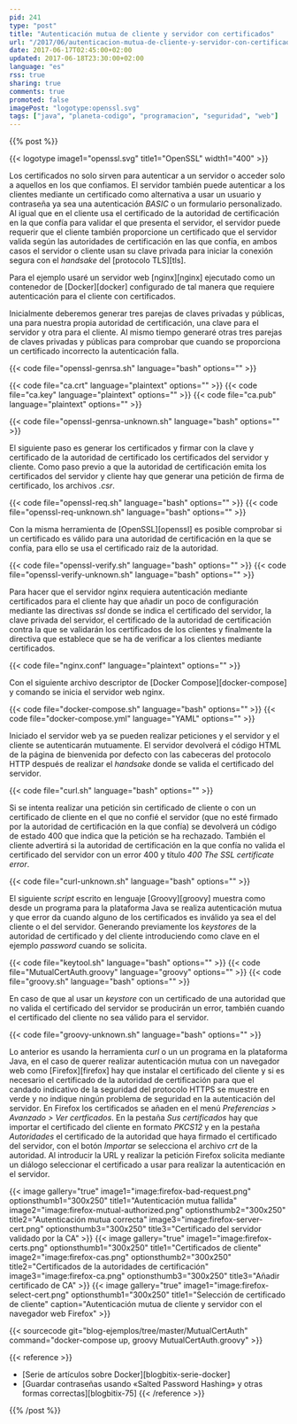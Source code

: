 ```yaml
---
pid: 241
type: "post"
title: "Autenticación mutua de cliente y servidor con certificados"
url: "/2017/06/autenticacion-mutua-de-cliente-y-servidor-con-certificados/"
date: 2017-06-17T02:45:00+02:00
updated: 2017-06-18T23:30:00+02:00
language: "es"
rss: true
sharing: true
comments: true
promoted: false
imagePost: "logotype:openssl.svg"
tags: ["java", "planeta-codigo", "programacion", "seguridad", "web"]
---
```


{{% post %}}

{{< logotype image1="openssl.svg" title1="OpenSSL" width1="400" >}}

Los certificados no solo sirven para autenticar a un servidor o acceder solo a aquellos en los que confiamos. El servidor también puede autenticar a los clientes mediante un certificado como alternativa a usar un usuario y contraseña ya sea una autenticación _BASIC_ o un formulario personalizado. Al igual que en el cliente usa el certificado de la autoridad de certificación en la que confía para validar el que presenta el servidor, el servidor puede requerir que el cliente también proporcione un certificado que el servidor valida según las autoridades de certificación en las que confía, en ambos casos el servidor o cliente usan su clave privada para iniciar la conexión segura con el _handsake_ del [protocolo TLS][tls].

Para el ejemplo usaré un servidor web [nginx][nginx] ejecutado como un contenedor de [Docker][docker] configurado de tal manera que requiere autenticación para el cliente con certificados.

Inicialmente deberemos generar tres parejas de claves privadas y públicas, una para nuestra propia autoridad de certificación, una clave para el servidor y otra para el cliente. Al mismo tiempo generaré otras tres parejas de claves privadas y públicas para comprobar que cuando se proporciona un certificado incorrecto la autenticación falla.

{{< code file="openssl-genrsa.sh" language="bash" options="" >}}

{{< code file="ca.crt" language="plaintext" options="" >}}
{{< code file="ca.key" language="plaintext" options="" >}}
{{< code file="ca.pub" language="plaintext" options="" >}}

{{< code file="openssl-genrsa-unknown.sh" language="bash" options="" >}}

El siguiente paso es generar los certificados y firmar con la clave y certificado de la autoridad de certificado los certificados del servidor y cliente. Como paso previo a que la autoridad de certificación emita los certificados del servidor y cliente hay que generar una petición de firma de certificado, los archivos _.csr_.

{{< code file="openssl-req.sh" language="bash" options="" >}}
{{< code file="openssl-req-unknown.sh" language="bash" options="" >}}

Con la misma herramienta de [OpenSSL][openssl] es posible comprobar si un certificado es válido para una autoridad de certificación en la que se confía, para ello se usa el certificado raiz de la autoridad.

{{< code file="openssl-verify.sh" language="bash" options="" >}}
{{< code file="openssl-verify-unknown.sh" language="bash" options="" >}}

Para hacer que el servidor nginx requiera autenticación mediante certificados para el cliente hay que añadir un poco de configuración mediante las directivas _ssl_ donde se indica el certificado del servidor, la clave privada del servidor, el certificado de la autoridad de certificación contra la que se validarán los certificados de los clientes y finalmente la directiva que establece que se ha de verificar a los clientes mediante certificados.

{{< code file="nginx.conf" language="plaintext" options="" >}}

Con el siguiente archivo descriptor de [Docker Compose][docker-compose] y comando se inicia el servidor web nginx.

{{< code file="docker-compose.sh" language="bash" options="" >}}
{{< code file="docker-compose.yml" language="YAML" options="" >}}

Iniciado el servidor web ya se pueden realizar peticiones y el servidor y el cliente se autenticarán mutuamente. El servidor devolverá el código HTML de la página de bienvenida por defecto con las cabeceras del protocolo HTTP después de realizar el _handsake_ donde se valida el certificado del servidor.

{{< code file="curl.sh" language="bash" options="" >}}

Si se intenta realizar una petición sin certificado de cliente o con un certificado de cliente en el que no confié el servidor (que no esté firmado por la autoridad de certificación en la que confía) se devolverá un código de estado 400 que indica que la petición se ha rechazado. También el cliente advertirá si la autoridad de certificación en la que confía no valida el certificado del servidor con un error 400 y título _400 The SSL certificate error_.

{{< code file="curl-unknown.sh" language="bash" options="" >}}

El siguiente _script_ escrito en lenguaje [Groovy][groovy] muestra como desde un programa para la plataforma Java se realiza autenticación mutua y que error da cuando alguno de los certificados es inválido ya sea el del cliente o el del servidor. Generando previamente los _keystores_ de la autoridad de certificado y del cliente introduciendo como clave en el ejemplo _password_ cuando se solicita.

{{< code file="keytool.sh" language="bash" options="" >}}
{{< code file="MutualCertAuth.groovy" language="groovy" options="" >}}
{{< code file="groovy.sh" language="bash" options="" >}}

En caso de que al usar un _keystore_ con un certificado de una autoridad que no valida el certificado del servidor se producirán un error, también cuando el certificado del cliente no sea válido para el servidor.

{{< code file="groovy-unknown.sh" language="bash" options="" >}}

Lo anterior es usando la herramienta _curl_ o un un programa en la plataforma Java, en el caso de querer realizar autenticación mutua con un navegador web como [Firefox][firefox] hay que instalar el certificado del cliente y si es necesario el certificado de la autoridad de certificación para que el candado indicativo de la seguridad del protocolo HTTPS se muestre en verde y no indique ningún problema de seguridad en la autenticación del servidor. En Firefox los certificados se añaden en el menú _Preferencias > Avanzado > Ver certficados_. En la pestaña _Sus certificados_ hay que importar el certificado del cliente en formato _PKCS12_ y en la pestaña _Autoridades_ el certificado de la autoridad que haya firmado el certificado del servidor, con el botón _Importar_ se selecciona el archivo _crt_ de la autoridad. Al introducir la URL y realizar la petición Firefox solicita mediante un diálogo seleccionar el certificado a usar para realizar la autenticación en el servidor.

{{< image
    gallery="true"
    image1="image:firefox-bad-request.png" optionsthumb1="300x250" title1="Autenticación mutua fallida"
    image2="image:firefox-mutual-authorized.png" optionsthumb2="300x250" title2="Autenticación mutua correcta"
    image3="image:firefox-server-cert.png" optionsthumb3="300x250" title3="Certificado del servidor validado por la CA" >}}
{{< image
    gallery="true"
    image1="image:firefox-certs.png" optionsthumb1="300x250" title1="Certificados de cliente"
    image2="image:firefox-cas.png" optionsthumb2="300x250" title2="Certificados de la autoridades de certificación"
    image3="image:firefox-ca.png" optionsthumb3="300x250" title3="Añadir certificado de CA" >}}
{{< image
    gallery="true"
    image1="image:firefox-select-cert.png" optionsthumb1="300x250" title1="Selección de certificado de cliente"
    caption="Autenticación mutua de cliente y servidor con el navegador web Firefox" >}}

{{< sourcecode git="blog-ejemplos/tree/master/MutualCertAuth" command="docker-compose up, groovy MutualCertAuth.groovy" >}}

{{< reference >}}
* [Serie de artículos sobre Docker][blogbitix-serie-docker]
* [Guardar contraseñas usando «Salted Password Hashing» y otras formas correctas][blogbitix-75]
{{< /reference >}}

{{% /post %}}
